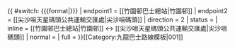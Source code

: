 {{ #switch: {{{format|}}}
  | endpoint1 = [[竹園邨巴士總站|竹園邨]]
  | endpoint2 = [[尖沙咀天星碼頭公共運輸交匯處|尖沙咀碼頭]]
  | direction = 2
  | status =
  | inline = [[竹園邨巴士總站|竹園邨]] ↔ [[尖沙咀天星碼頭公共運輸交匯處|尖沙咀碼頭]]
  | normal =
  | full =
}}<noinclude>[[Category:九龍巴士路線模板|001]]</noinclude>